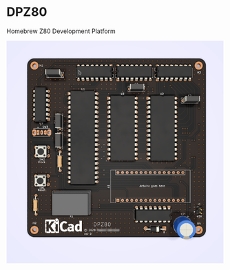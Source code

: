 # DPZ80
Homebrew Z80 Development Platform

![render](https://raw.githubusercontent.com/fsaev/DPZ80/master/images/render.png "Front side render")
